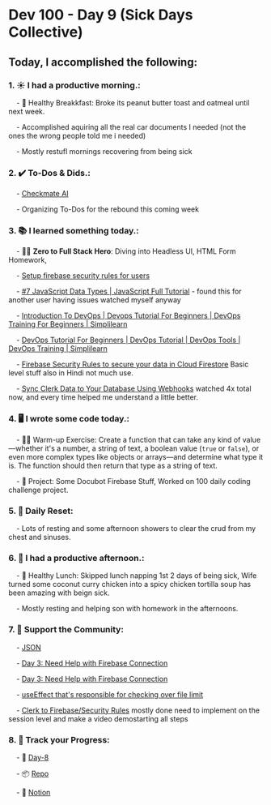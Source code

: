 # Dev 100 - Day 9 (Sick Days Collective)

## Today, I accomplished the following:

### 1. ☀️ **I had a productive morning.**:

    - 🍳 Healthy Breakkfast: Broke its peanut butter toast and oatmeal until next week.

    - Accomplished aquiring all the real car documents I needed (not the ones the wrong people told me i needed)

    - Mostly restufl mornings recovering from being sick

### 2. ✔️ **To-Dos & Dids.**:

    - [Checkmate AI](https://checkmate-ai.vercel.app/)

    - Organizing To-Dos for the rebound this coming week

### 3. 📚 **I learned something today.**:

    - 🦸‍♂️ **Zero to Full Stack Hero**: Diving into Headless UI, HTML Form Homework, 

    - [Setup firebase security rules for users](https://www.youtube.com/shorts/U5yQZgLSWAY)

    - [#7 JavaScript Data Types | JavaScript Full Tutorial](https://www.youtube.com/watch?v=UmSpfdxu3ro) - found this for another user having issues watched myself anyway

    - [Introduction To DevOps | Devops Tutorial For Beginners | DevOps Training For Beginners | Simplilearn](https://www.youtube.com/watch?v=Me3ea4nUt0U)

    - [DevOps Tutorial For Beginners | DevOps Tutorial | DevOps Tools | DevOps Training | Simplilearn](https://www.youtube.com/watch?v=ZtvpS5eVVDs)

    - [Firebase Security Rules to secure your data in Cloud Firestore](https://www.youtube.com/watch?v=wQcapb4PYn8) Basic level stuff also in Hindi not much use.

    - [Sync Clerk Data to Your Database Using Webhooks](https://www.youtube.com/watch?v=UTjwyDuVjRM) watched 4x total now, and every time helped me understand a little better.

### 4. 🖥️ **I wrote some code today.**:

    - 🏋️‍♂️ Warm-up Exercise: Create a function that can take any kind of value—whether it's a number, a string of text, a boolean value (`true` or `false`), or even more complex types like objects or arrays—and determine what type it is. The function should then return that type as a string of text.

    - 🦺 Project: Some Docubot Firebase Stuff, Worked on 100 daily coding challenge project.

### 5. 🏃 **Daily Reset**:

    - Lots of resting and some afternoon showers to clear the crud from my chest and sinuses.

### 6. 🌈 **I had a productive afternoon.**:

    - 🍱 Healthy Lunch: Skipped lunch napping 1st 2 days of being sick, Wife turned some coconut curry chicken into a spicy chicken tortilla soup has been amazing with beign sick. 

    - Mostly resting and helping son with homework in the afternoons.

### 7. 💪 **Support the Community**:

    - [JSON](https://www.skool.com/universityofcode/json?p=aa34c170)

    - [Day 3: Need Help with Firebase Connection](https://www.skool.com/universityofcode/day-3-need-help-with-firebase-connection-2)

    - [Day 3: Need Help with Firebase Connection](https://www.skool.com/universityofcode/day-3-need-help-with-firebase-connection)

    - [useEffect that's responsible for checking over file limit](https://www.skool.com/universityofcode/useeffect-thats-responsible-for-checking-over-file-limit)

    - [Clerk to Firebase/Security Rules](https://www.skool.com/universityofcode/clerk-to-firebasesecurity-rules) mostly done need to implement on the session level and make a video demostarting all steps   

### 8. 🔗 **Track your Progress**:

    - 🏫 [Day-8](https://www.skool.com/universityofcode/dev-100-day-8)

    - 📦️ [Repo](https://github.com/Digitl-Alchemyst/dev100/blob/main/Day-8/day8.md)

    - 📄 [Notion](https://liberating-galley-48d.notion.site/Dev100-Coding-Lifestyle-Challenge-a85ec9fba3ce41f3b29d581a1a85d92b?pvs=4)
